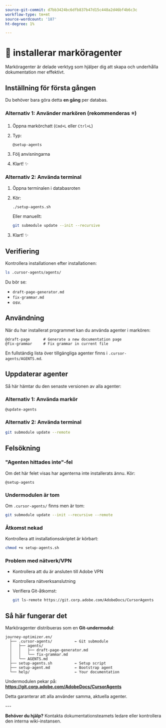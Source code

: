```yaml
---
source-git-commit: d7bb3424bc6dfb837b47d15c448a2d46bf4b6c3c
workflow-type: tm+mt
source-wordcount: '187'
ht-degree: 1%

---
```

# 🚀 installerar marköragenter

Marköragenter är delade verktyg som hjälper dig att skapa och underhålla dokumentation mer effektivt.

## Inställning för första gången

Du behöver bara göra detta **en gång** per databas.

### Alternativ 1: Använder markören (rekommenderas ⭐)

1. Öppna markörchatt (`Cmd+L` eller `Ctrl+L`)
2. Typ:

   ```
   @setup-agents
   ```

3. Följ anvisningarna
4. Klart! ✨

### Alternativ 2: Använda terminal

1. Öppna terminalen i databasroten
2. Kör:

   ```bash
   ./setup-agents.sh
   ```

   Eller manuellt:

   ```bash
   git submodule update --init --recursive
   ```

3. Klart! ✨

## Verifiering

Kontrollera installationen efter installationen:

```bash
ls .cursor-agents/agents/
```

Du bör se:
- `draft-page-generator.md`
- `fix-grammar.md`
- osv.

## Användning

När du har installerat programmet kan du använda agenter i markören:

```
@draft-page      # Generate a new documentation page
@fix-grammar     # Fix grammar in current file
```

En fullständig lista över tillgängliga agenter finns i `.cursor-agents/AGENTS.md`.

## Uppdaterar agenter

Så här hämtar du den senaste versionen av alla agenter:

### Alternativ 1: Använda markör

```
@update-agents
```

### Alternativ 2: Använda terminal

```bash
git submodule update --remote
```

## Felsökning

### &quot;Agenten hittades inte&quot;-fel

Om det här felet visas har agenterna inte installerats ännu. Kör:

```
@setup-agents
```

### Undermodulen är tom

Om `.cursor-agents/` finns men är tom:

```bash
git submodule update --init --recursive --remote
```

### Åtkomst nekad

Kontrollera att installationsskriptet är körbart:

```bash
chmod +x setup-agents.sh
```

### Problem med nätverk/VPN

- Kontrollera att du är ansluten till Adobe VPN
- Kontrollera nätverksanslutning
- Verifiera Git-åtkomst:

  ```bash
  git ls-remote https://git.corp.adobe.com/AdobeDocs/CursorAgents
  ```

## Så här fungerar det

Marköragenter distribueras som en **Git-undermodul**:

```
journey-optimizer.en/
  ├── .cursor-agents/          ← Git submodule
  │   ├── agents/
  │   │   ├── draft-page-generator.md
  │   │   └── fix-grammar.md
  │   └── AGENTS.md
  ├── setup-agents.sh          ← Setup script
  ├── setup-agent.md           ← Bootstrap agent
  └── help/                    ← Your documentation
```

Undermodulen pekar på:
**https://git.corp.adobe.com/AdobeDocs/CursorAgents**

Detta garanterar att alla använder samma, aktuella agenter.

&#x200B;---

**Behöver du hjälp?** Kontakta dokumentationsteamets ledare eller kontrollera den interna wiki-instansen.

